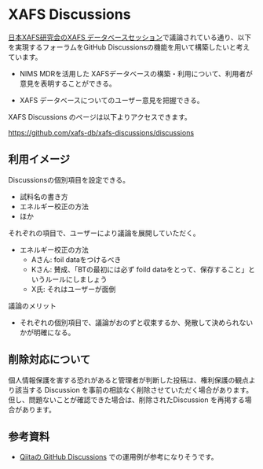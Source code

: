 # XAFS Discussions 



[日本XAFS研究会のXAFS データベースセッション](https://www.jxafs.org/xafs-database/)で議論されている通り、以下を実現するフォーラムをGitHub Discussionsの機能を用いて構築したいと考えています。

* NIMS MDRを活用した XAFSデータベースの構築・利用について、利用者が意見を表明することができる。

* XAFS データベースについてのユーザー意見を把握できる。

  

XAFS Discussions のページは以下よりアクセスできます。

<https://github.com/xafs-db/xafs-discussions/discussions>



## 利用イメージ

Discussionsの個別項目を設定できる。

* 試料名の書き方
* エネルギー校正の方法
* ほか

それぞれの項目で、ユーザーにより議論を展開していただく。

* エネルギー校正の方法
  * Aさん:  foil dataをつけるべき
  * Kさん:  賛成、「BTの最初には必ず foild dataをとって、保存すること」というルールにしましょう
  * X氏: それはユーザーが面倒

議論のメリット

* それぞれの個別項目で、議論がおのずと収束するか、発散して決められないかが明確になる。



## 削除対応について

個人情報保護を害する恐れがあると管理者が判断した投稿は、権利保護の観点より該当する Discussion を事前の相談なく削除させていただく場合があります。但し、問題ないことが確認できた場合は、削除されたDiscussion を再掲する場合があります。



## 参考資料

* [Qiitaの GitHub Discussions](https://github.com/increments/qiita-discussions/discussions) での運用例が参考になりそうです。

